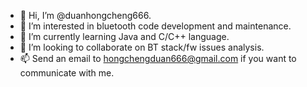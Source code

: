 - 👋 Hi, I’m @duanhongcheng666.
- 👀 I’m interested in bluetooth code development and maintenance.
- 🌱 I’m currently learning Java and C/C++ language.
- 💞️ I’m looking to collaborate on BT stack/fw issues analysis.
- 📫 Send an email to hongchengduan666@gmail.com if you want to communicate with me.

<!---
duanhongcheng666/duanhongcheng666 is a ✨ special ✨ repository because its `README.md` (this file) appears on your GitHub profile.
You can click the Preview link to take a look at your changes.
--->
